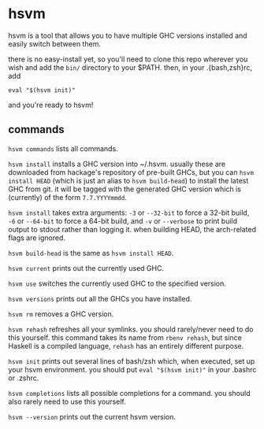 hsvm
====

hsvm is a tool that allows you to have multiple GHC versions installed and easily switch between them.

there is no easy-install yet, so you'll need to clone this repo wherever you wish and add the `bin/` directory to your $PATH. then, in your .{bash,zsh}rc, add

    eval "$(hsvm init)"

and you're ready to hsvm!

commands
--------

`hsvm commands` lists all commands.

`hsvm install` installs a GHC version into ~/.hsvm. usually these are downloaded from hackage's repository of pre-built GHCs, but you can `hsvm install HEAD` (which is just an alias to `hsvm build-head`) to install the latest GHC from git. it will be tagged with the generated GHC version which is (currently) of the form `7.7.YYYYmmdd`.

`hsvm install` takes extra arguments: `-3` or `--32-bit` to force a 32-bit build, `-6` or `--64-bit` to force a 64-bit build, and `-v` or `--verbose` to print build output to stdout rather than logging it. when building HEAD, the arch-related flags are ignored.

`hsvm build-head` is the same as `hsvm install HEAD`.

`hsvm current` prints out the currently used GHC.

`hsvm use` switches the currently used GHC to the specified version.

`hsvm versions` prints out all the GHCs you have installed.

`hsvm rm` removes a GHC version.

`hsvm rehash` refreshes all your symlinks. you should rarely/never need to do this yourself. this command takes its name from `rbenv rehash`, but since Haskell is a compiled language, `rehash` has an entirely different purpose.

`hsvm init` prints out several lines of bash/zsh which, when executed, set up your hsvm environment. you should put `eval "$(hsvm init)"` in your .bashrc or .zshrc.

`hsvm completions` lists all possible completions for a command. you should also rarely need to use this yourself.

`hsvm --version` prints out the current hsvm version.
